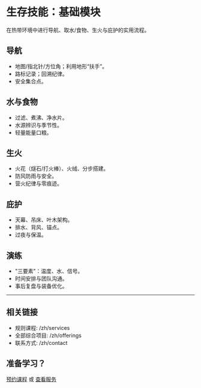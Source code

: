 # 生存技能：基础模块

在热带环境中进行导航、取水/食物、生火与庇护的实用流程。

## 导航
- 地图/指北针/方位角；利用地形“扶手”。
- 路标记录；回溯纪律。
- 安全集合点。

## 水与食物
- 过滤、煮沸、净水片。
- 水源辨识与季节性。
- 轻量能量口粮。

## 生火
- 火花（燧石/打火棒）、火绒、分步搭建。
- 防风防雨与安全。
- 营火纪律与零痕迹。

## 庇护
- 天幕、吊床、叶木架构。
- 排水、背风、锚点。
- 过夜与保温。

## 演练
- "三要素"：温度、水、信号。
- 时间安排与团队沟通。
- 事后复盘与装备优化。

---

## 相关链接
- 规则课程: /zh/services
- 全部综合项目: /zh/offerings
- 联系方式: /zh/contact

## 准备学习？
[预约课程](/zh/contact) 或 [查看服务](/zh/services)

